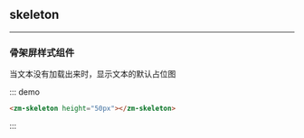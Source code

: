 ## skeleton
---
### 骨架屏样式组件
当文本没有加载出来时，显示文本的默认占位图

<div class="demo-block">
    <zm-skeleton height="50px"></zm-skeleton>
</div>

::: demo
```html
<zm-skeleton height="50px"></zm-skeleton>
```
:::
